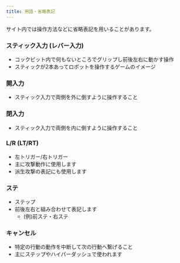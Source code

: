 ```yaml
---
title: 用語・省略表記
---
```


サイト内では操作方法などに省略表記を用いることがあります。

### スティック入力 (レバー入力)
* コックピット内で何もないところでグリップし前後左右に動かす操作
* スティックが2本あってロボットを操作するゲームのイメージ

### 開入力
* スティック入力で両側を外に倒すように操作すること

### 閉入力
* スティック入力で両側を内に倒すように操作すること

### L/R (LT/RT)
* 左トリガー/右トリガー
* 主に攻撃動作に使用します
* 派生攻撃の表記にも使用します

### ステ
* ステップ
* 前後左右と組み合わせて表記します
    * (例)前ステ・右ステ

### キャンセル
* 特定の行動の動作を中断して次の行動へ繋げること
* 主にステップやハイパーダッシュで使われます
